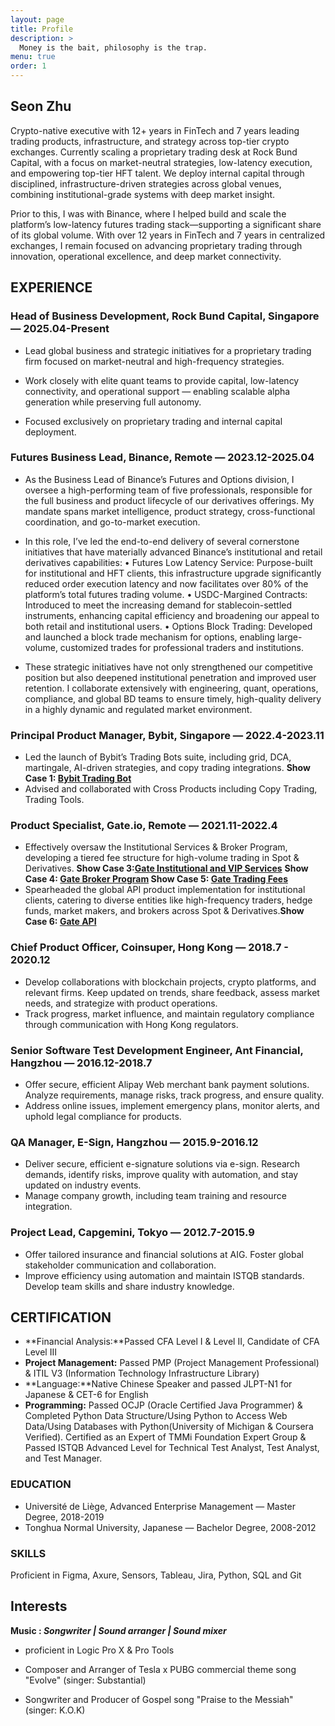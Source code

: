 ```yaml
---
layout: page
title: Profile
description: >
  Money is the bait, philosophy is the trap.
menu: true
order: 1
---
```


## Seon Zhu 

Crypto-native executive with 12+ years in FinTech and 7 years leading trading products, infrastructure, and strategy across top-tier crypto exchanges. Currently scaling a proprietary trading desk at Rock Bund Capital, with a focus on market-neutral strategies, low-latency execution, and empowering top-tier HFT talent. We deploy internal capital through disciplined, infrastructure-driven strategies across global venues, combining institutional-grade systems with deep market insight.

Prior to this, I was with Binance, where I helped build and scale the platform’s low-latency futures trading stack—supporting a significant share of its global volume. With over 12 years in FinTech and 7 years in centralized exchanges, I remain focused on advancing proprietary trading through innovation, operational excellence, and deep market connectivity.

## **EXPERIENCE**

### **Head of Business Development, Rock Bund Capital, Singapore — 2025.04-Present**

- Lead global business and strategic initiatives for a proprietary trading firm focused on market-neutral and high-frequency strategies.

- Work closely with elite quant teams to provide capital, low-latency connectivity, and operational support — enabling scalable alpha generation while preserving full autonomy.

- Focused exclusively on proprietary trading and internal capital deployment.

### **Futures Business Lead, Binance, Remote — 2023.12-2025.04**

- As the Business Lead of Binance’s Futures and Options division, I oversee a high-performing team of five professionals, responsible for the full business and product lifecycle of our derivatives offerings. My mandate spans market intelligence, product strategy, cross-functional coordination, and go-to-market execution.

- In this role, I’ve led the end-to-end delivery of several cornerstone initiatives that have materially advanced Binance’s institutional and retail derivatives capabilities:
 • Futures Low Latency Service: Purpose-built for institutional and HFT clients, this infrastructure upgrade significantly reduced order execution latency and now facilitates over 80% of the platform’s total futures trading volume.
 • USDC-Margined Contracts: Introduced to meet the increasing demand for stablecoin-settled instruments, enhancing capital efficiency and broadening our appeal to both retail and institutional users.
 • Options Block Trading: Developed and launched a block trade mechanism for options, enabling large-volume, customized trades for professional traders and institutions.

- These strategic initiatives have not only strengthened our competitive position but also deepened institutional penetration and improved user retention. I collaborate extensively with engineering, quant, operations, compliance, and global BD teams to ensure timely, high-quality delivery in a highly dynamic and regulated market environment.

### **Principal Product Manager, Bybit, Singapore — 2022.4-2023.11**

- Led the launch of Bybit’s Trading Bots suite, including grid, DCA, martingale, AI-driven strategies, and copy trading integrations. **Show Case 1: [Bybit Trading Bot](https://www.bybit.com/en-US/tradingbot)**
- Advised and collaborated with Cross Products including Copy Trading, Trading Tools.

### **Product Specialist, Gate.io, Remote — 2021.11-2022.4**

- Effectively oversaw the Institutional Services & Broker Program, developing a tiered fee structure for high-volume trading in Spot & Derivatives. **Show Case 3:[Gate Institutional and VIP Services](https://www.gate.io/institution)** **Show Case 4: [Gate Broker Program](https://www.gate.io/zh/broker_program) Show Case 5: [Gate Trading Fees](https://www.gate.io/zh/fee)**
- Spearheaded the global API product implementation for institutional clients, catering to diverse entities like high-frequency traders, hedge funds, market makers, and brokers across Spot & Derivatives.**Show Case 6: [Gate API](https://www.gate.io/gate-api)**

### **Chief Product Officer, Coinsuper, Hong Kong — 2018.7 - 2020.12**

- Develop collaborations with blockchain projects, crypto platforms, and relevant firms. Keep updated on trends, share feedback, assess market needs, and strategize with product operations.
- Track progress, market influence, and maintain regulatory compliance through communication with Hong Kong regulators.

### **Senior Software Test Development Engineer, Ant Financial, Hangzhou — 2016.12-2018.7**

- Offer secure, efficient Alipay Web merchant bank payment solutions. Analyze requirements, manage risks, track progress, and ensure quality.
- Address online issues, implement emergency plans, monitor alerts, and uphold legal compliance for products.

### **QA Manager, E-Sign, Hangzhou — 2015.9-2016.12**

- Deliver secure, efficient e-signature solutions via e-sign. Research demands, identify risks, improve quality with automation, and stay updated on industry events.
- Manage company growth, including team training and resource integration.

### **Project Lead, Capgemini, Tokyo — 2012.7-2015.9**

- Offer tailored insurance and financial solutions at AIG. Foster global stakeholder communication and collaboration.
- Improve efficiency using automation and maintain ISTQB standards. Develop team skills and share industry knowledge.

## CERTIFICATION

- **Financial Analysis:**Passed CFA Level I & Level II, Candidate of CFA Level III
- **Project Management:** Passed PMP (Project Management Professional) & ITIL V3 (Information Technology Infrastructure Library)
- **Language:**Native Chinese Speaker and passed JLPT-N1 for Japanese & CET-6 for English
- **Programming:** Passed OCJP (Oracle Certified Java Programmer) & Completed Python Data Structure/Using Python to Access Web Data/Using Databases with Python(University of Michigan & Coursera Verified). Certified as an Expert of TMMi Foundation Expert Group & Passed ISTQB Advanced Level for Technical Test Analyst, Test Analyst, and Test Manager.

### **EDUCATION**

- Université de Liège, Advanced Enterprise Management — Master Degree, 2018-2019
- Tonghua Normal University, Japanese — Bachelor Degree, 2008-2012

### **SKILLS**

Proficient in Figma, Axure, Sensors, Tableau, Jira, Python, SQL and Git

## Interests
**Music : _Songwriter | Sound arranger | Sound mixer_**

* proficient in Logic Pro X & Pro Tools 

* Composer and Arranger of Tesla x PUBG commercial theme song "Evolve" (singer: Substantial)

* Songwriter and Producer of Gospel song "Praise to the Messiah" (singer: K.O.K)
